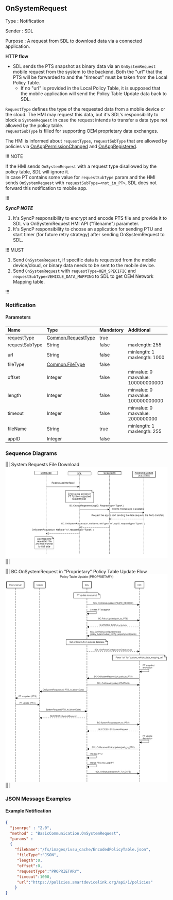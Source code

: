 ## OnSystemRequest

Type
: Notification

Sender
: SDL

Purpose
: A request from SDL to download data via a connected application.

**HTTP flow**

* SDL sends the PTS snapshot as binary data via an `OnSystemRequest` mobile request from the system to the backend. Both the "url" that the PTS will be forwarded to and the "timeout" must be taken from the Local Policy Table.
    * If no "url" is provided in the Local Policy Table, it is supposed that the mobile application will send the Policy Table Update data back to SDL.

`RequestType` defines the type of the requested data from a mobile device or the cloud. The HMI may request this data, but it's SDL's responsibility to block a `SystemRequest` in case the request intends to transfer a data type not allowed by the policy table.  
`requestSubType` is filled for supporting OEM proprietary data exchanges.

The HMI is informed about `requestTypes`, `requestSubType` that are allowed by policies via [OnAppPermissionChanged](../../sdl/onapppermissionchanged) and [OnAppRegistered](../onappregistered).

!!! NOTE

If the HMI sends `OnSystemRequest` with a request type disallowed by the policy table, SDL will ignore it.  
In case PT contains some value for `requestSubType` param and the HMI sends `OnSystemRequest` with `requestSubType=<not_in_PT>`, SDL does not forward this notification to mobile app. 

!!!

_**SyncP NOTE**_   
 1. It's SyncP responsibility to encrypt and encode PTS file and provide it to SDL via OnSystemRequest HMI API ("filename") parameter.      
 2. It's SyncP responsibility to choose an application for sending PTU and start timer (for future retry strategy) after sending OnSystemRequest to SDL.

!!! MUST   
1. Send `OnSystemRequest`, if specific data is requested from the mobile device/cloud, or binary data needs to be sent to the mobile device.
2. Send `OnSystemRequest` with `requestType=OEM_SPECIFIC` and `requestSubType=VEHICLE_DATA_MAPPING` to SDL to get OEM Network Mapping table.

!!!

### Notification

#### Parameters

|Name|Type|Mandatory|Additional|
|:---|:---|:--------|:---------|
|requestType|[Common.RequestType](../../common/enums/#requesttype)|true||  
|requestSubType|String|false|maxlength: 255|
|url|String|false|minlength: 1<br>maxlength: 1000|
|fileType|[Common.FileType](../../common/enums/#filetype)|false||
|offset|Integer|false|minvalue: 0<br>maxvalue: 100000000000|
|length|Integer|false|minvalue: 0<br>maxvalue: 100000000000|
|timeout|Integer|false|minvalue: 0<br>maxvalue: 2000000000|
|fileName|String|true|minlength: 1<br>maxlength: 255|
|appID|Integer|false||

### Sequence Diagrams

|||
System Requests File Download
![OnSystemRequest](./assets/OnSystemRequest.png)
|||

|||
BC.OnSystemRequest in "Proprietary" Policy Table Update Flow
![Proprietary PTU](./assets/OnSystemRequest_in_Proprietary_PTU_flow.png)
|||

### JSON Message Examples

#### Example Notification

```json
{
  "jsonrpc" : "2.0",
  "method" : "BasicCommunication.OnSystemRequest",
  "params" :
  {
    "fileName":"/fs/images/ivsu_cache/EncodedPolicyTable.json",
     "fileType":"JSON",
     "length":0,
     "offset":0,
     "requestType":"PROPRIETARY",
     "timeout":1000,
     "url":"https://policies.smartdevicelink.org/api/1/policies"
    }
}
```
